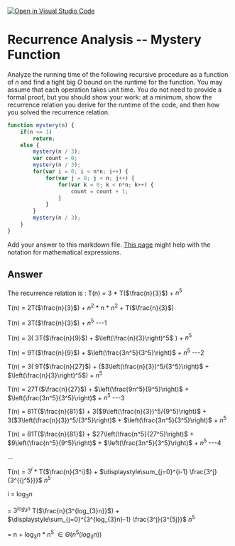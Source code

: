 [![Open in Visual Studio Code](https://classroom.github.com/assets/open-in-vscode-718a45dd9cf7e7f842a935f5ebbe5719a5e09af4491e668f4dbf3b35d5cca122.svg)](https://classroom.github.com/online_ide?assignment_repo_id=11924426&assignment_repo_type=AssignmentRepo)
# Recurrence Analysis -- Mystery Function

Analyze the running time of the following recursive procedure as a function of
$n$ and find a tight big $O$ bound on the runtime for the function. You may
assume that each operation takes unit time. You do not need to provide a formal
proof, but you should show your work: at a minimum, show the recurrence relation
you derive for the runtime of the code, and then how you solved the recurrence
relation.

```javascript
function mystery(n) {
    if(n <= 1)
        return;
    else {
        mystery(n / 3);
        var count = 0;
        mystery(n / 3);
        for(var i = 0; i < n*n; i++) {
            for(var j = 0; j < n; j++) {
                for(var k = 0; k < n*n; k++) {
                    count = count + 1;
                }
            }
        }
        mystery(n / 3);
    }
}
```
Add your answer to this markdown file. [This
page](https://docs.github.com/en/get-started/writing-on-github/working-with-advanced-formatting/writing-mathematical-expressions)
might help with the notation for mathematical expressions.

## Answer
The recurrence relation is : T(n) = $3$ * T($\frac{n}{3}$) + $n^5$

T(n) = 2T($\frac{n}{3}$) + $n^2$ * n * $n^2$ + T($\frac{n}{3}$)

T(n) = 3T($\frac{n}{3}$) + $n^5$                                                                                    ---1

T(n) = 3( 3T($\frac{n}{9}$) + $\left(\frac{n}{3}\right)^5$ ) + $n^5$

T(n) = 9T($\frac{n}{9}$) + $\left(\frac{3n^5}{3^5}\right)$ + $n^5$                                                   ---2

T(n) = 3( 9T($\frac{n}{27}$) + ($3\left(\frac{n}{3})^5/{3^5}\right)$ + $\left(\frac{n}{3}\right)^5$) + $n^5$

T(n) = 27T($\frac{n}{27}$) + $\left(\frac{9n^5}{9^5}\right)$ + $\left(\frac{3n^5}{3^5}\right)$ + $n^5$                ---3

T(n) = 81T($\frac{n}{81}$) + 3($9\left(\frac{n}{3})^5/{9^5}\right)$ + 3($3\left(\frac{n}{3})^5/{3^5}\right)$ + $\left(\frac{3n^5}{3^5}\right)$ + $n^5$

T(n) = 81T($\frac{n}{81}$) + $27\left(\frac{n^5}{27^5}\right)$ + $9\left(\frac{n^5}{9^5}\right)$ + $\left(\frac{3n^5}{3^5}\right)$ + $n^5$        ---4

...

T(n) = $3^i$ * T($\frac{n}{3^i}$) + $\displaystyle\sum_{j=0}^{i-1} \frac{3^j}{3^{{j^5}}}$ $n^5$

i = $\log_{3} n$

= $3^{log_{3}n}$ T($\frac{n}{3^{log_{3}n}}$) + $\displaystyle\sum_{j=0}^{3^{log_{3}n}-1} \frac{3^j}{3^{5j}}$ $n^5$

= n + $\log_{3} n$ * $n^5$ $\in \Theta(n^5(log_{3}n))$

